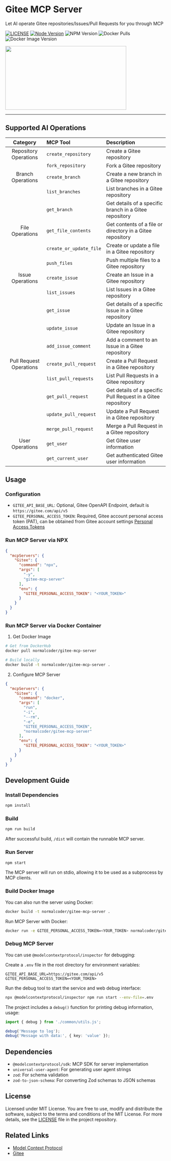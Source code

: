 # Gitee MCP Server

Let AI operate Gitee repositories/Issues/Pull Requests for you through MCP

[![LICENSE](https://img.shields.io/badge/license-MIT-blue.svg)](./LICENSE)
[![Node Version](https://img.shields.io/badge/node-%3E%3D22.12.0-brightgreen.svg)](./package.json)
![NPM Version](https://img.shields.io/npm/v/gitee-mcp-server)
![Docker Pulls](https://img.shields.io/docker/pulls/normalcoder/gitee-mcp-server)
![Docker Image Version](https://img.shields.io/docker/v/normalcoder/gitee-mcp-server)

<a href="https://glama.ai/mcp/servers/Cck9XigM1d">
  <img width="380" height="200" src="https://glama.ai/mcp/servers/Cck9XigM1d/badge" />
</a>

---

## Supported AI Operations

| Category | MCP Tool | Description |
|:----:|:----|:----|
| Repository Operations | `create_repository` | Create a Gitee repository | 
| | `fork_repository` | Fork a Gitee repository | 
| Branch Operations | `create_branch` | Create a new branch in a Gitee repository | 
| | `list_branches` | List branches in a Gitee repository | 
| | `get_branch` | Get details of a specific branch in a Gitee repository | 
| File Operations | `get_file_contents` | Get contents of a file or directory in a Gitee repository | 
| | `create_or_update_file` | Create or update a file in a Gitee repository | 
| | `push_files` | Push multiple files to a Gitee repository | 
| Issue Operations | `create_issue` | Create an Issue in a Gitee repository | 
| | `list_issues` | List Issues in a Gitee repository | 
| | `get_issue` | Get details of a specific Issue in a Gitee repository | 
| | `update_issue` | Update an Issue in a Gitee repository | 
| | `add_issue_comment` | Add a comment to an Issue in a Gitee repository | 
| Pull Request Operations | `create_pull_request` | Create a Pull Request in a Gitee repository | 
| | `list_pull_requests` | List Pull Requests in a Gitee repository | 
| | `get_pull_request` | Get details of a specific Pull Request in a Gitee repository | 
| | `update_pull_request` | Update a Pull Request in a Gitee repository | 
| | `merge_pull_request` | Merge a Pull Request in a Gitee repository | 
| User Operations | `get_user` | Get Gitee user information | 
| | `get_current_user` | Get authenticated Gitee user information | 

## Usage

### Configuration

- `GITEE_API_BASE_URL`: Optional, Gitee OpenAPI Endpoint, default is `https://gitee.com/api/v5`
- `GITEE_PERSONAL_ACCESS_TOKEN`: Required, Gitee account personal access token (PAT), can be obtained from Gitee account settings [Personal Access Tokens](https://gitee.com/profile/personal_access_tokens)

### Run MCP Server via NPX

```json
{
  "mcpServers": {
    "Gitee": {
      "command": "npx",
      "args": [
        "-y",
        "gitee-mcp-server"
      ],
      "env": {
        "GITEE_PERSONAL_ACCESS_TOKEN": "<YOUR_TOKEN>"
      }
    }
  }
}
```

### Run MCP Server via Docker Container

1. Get Docker Image

```bash
# Get from DockerHub
docker pull normalcoder/gitee-mcp-server

# Build locally
docker build -t normalcoder/gitee-mcp-server .
```

2. Configure MCP Server

```json
{
  "mcpServers": {
    "Gitee": {
      "command": "docker",
      "args": [
        "run",
        "-i",
        "--rm",
        "-e",
        "GITEE_PERSONAL_ACCESS_TOKEN",
        "normalcoder/gitee-mcp-server"
      ],
      "env": {
        "GITEE_PERSONAL_ACCESS_TOKEN": "<YOUR_TOKEN>"
      }
    }
  }
}
```

## Development Guide

### Install Dependencies

```bash
npm install
```

### Build

```bash
npm run build
```

After successful build, `/dist` will contain the runnable MCP server.

### Run Server

```bash
npm start
```

The MCP server will run on stdio, allowing it to be used as a subprocess by MCP clients.

### Build Docker Image

You can also run the server using Docker:

```bash
docker build -t normalcoder/gitee-mcp-server .
```

Run MCP Server with Docker:

```bash
docker run -e GITEE_PERSONAL_ACCESS_TOKEN=<YOUR_TOKEN> normalcoder/gitee-mcp-server
```

### Debug MCP Server

You can use `@modelcontextprotocol/inspector` for debugging:

Create a `.env` file in the root directory for environment variables:

```.env
GITEE_API_BASE_URL=https://gitee.com/api/v5
GITEE_PERSONAL_ACCESS_TOKEN=<YOUR_TOKEN>
```

Run the debug tool to start the service and web debug interface:

```bash
npx @modelcontextprotocol/inspector npm run start --env-file=.env
```

The project includes a `debug()` function for printing debug information, usage:

```typescript
import { debug } from './common/utils.js';

debug('Message to log');
debug('Message with data:', { key: 'value' });
```

## Dependencies

- `@modelcontextprotocol/sdk`: MCP SDK for server implementation
- `universal-user-agent`: For generating user agent strings
- `zod`: For schema validation
- `zod-to-json-schema`: For converting Zod schemas to JSON schemas

## License

Licensed under MIT License. You are free to use, modify and distribute the software, subject to the terms and conditions of the MIT License. For more details, see the [LICENSE](./LICENSE) file in the project repository.

## Related Links

- [Model Context Protocol](https://modelcontextprotocol.io)
- [Gitee](https://gitee.com)